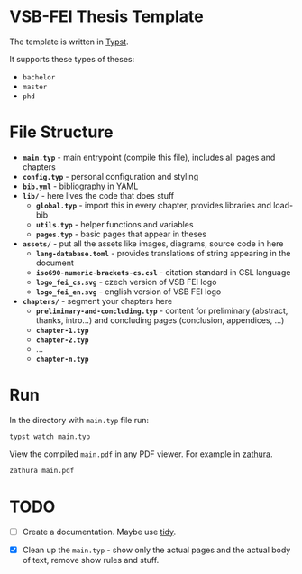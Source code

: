 # VSB-FEI Thesis Template

The template is written in [Typst](https://github.com/typst/typst).

It supports these types of theses:
- `bachelor`
- `master`
- `phd` 

# File Structure

- **`main.typ`** - main entrypoint (compile this file), includes all pages and chapters
- **`config.typ`** - personal configuration and styling
- **`bib.yml`** - bibliography in YAML
- **`lib/`** - here lives the code that does stuff
    - **`global.typ`** - import this in every chapter, provides libraries and load-bib
    - **`utils.typ`** - helper functions and variables
    - **`pages.typ`** - basic pages that appear in theses
- **`assets/`** - put all the assets like images, diagrams, source code in here 
    - **`lang-database.toml`** - provides translations of string appearing in the document
    - **`iso690-numeric-brackets-cs.csl`** - citation standard in CSL language
    - **`logo_fei_cs.svg`** - czech version of VSB FEI logo
    - **`logo_fei_en.svg`** - english version of VSB FEI logo
- **`chapters/`** - segment your chapters here
    - **`preliminary-and-concluding.typ`** - content for preliminary (abstract, thanks, intro...) and concluding pages (conclusion, appendices, ...)
    - **`chapter-1.typ`**
    - **`chapter-2.typ`**
    - ...
    - **`chapter-n.typ`**

# Run

In the directory with `main.typ` file run:
```bash
typst watch main.typ
```

View the compiled `main.pdf` in any PDF viewer. 
For example in [zathura](https://github.com/pwmt/zathura).
```bash
zathura main.pdf
```

# TODO

- [ ] Create a documentation. Maybe use [tidy](https://typst.app/universe/package/tidy/).
- [x] Clean up the `main.typ` - show only the actual pages and the actual body of text, remove show rules and stuff.



